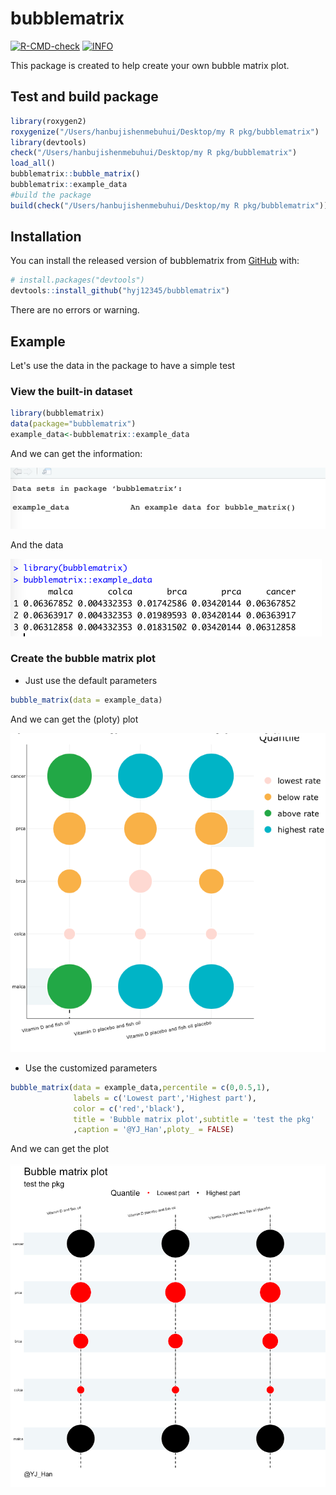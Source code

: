 # bubblematrix


<!-- badges: start -->

[![R-CMD-check](https://github.com/kaneplusplus/bis620/workflows/R-CMD-check/badge.svg)](https://github.com/hyj12345/bubblematrix/actions)
[![INFO](https://img.shields.io/badge/YJ-Homepage-orange)](https://github.com/hyj12345/bubblematrix)

<!-- badges: end -->


This package is created to help create your own bubble matrix plot.

## Test and build package

``` r
library(roxygen2)
roxygenize("/Users/hanbujishenmebuhui/Desktop/my R pkg/bubblematrix")
library(devtools)
check("/Users/hanbujishenmebuhui/Desktop/my R pkg/bubblematrix")
load_all()
bubblematrix::bubble_matrix()
bubblematrix::example_data
#build the package
build(check("/Users/hanbujishenmebuhui/Desktop/my R pkg/bubblematrix"))
```

## Installation

You can install the released version of bubblematrix from [GitHub](https://github.com/) with:

``` r
# install.packages("devtools")
devtools::install_github("hyj12345/bubblematrix")
```

There are no errors or warning.

## Example

Let's use the data in the package to have a simple test

### View the built-in dataset

```r
library(bubblematrix)
data(package="bubblematrix")
example_data<-bubblematrix::example_data
```



And we can get the information:

![image-0](https://github.com/hyj12345/bubblematrix/blob/main/png/data_info.png)


And the data

![image-0](https://github.com/hyj12345/bubblematrix/blob/main/png/data.png)



  

### Create the bubble matrix plot

* Just use the default parameters

```r
bubble_matrix(data = example_data)
```

And we can get the (ploty) plot


![image-1](https://github.com/hyj12345/bubblematrix/blob/main/png/default.png)


* Use the customized parameters

```r
bubble_matrix(data = example_data,percentile = c(0,0.5,1),
              labels = c('Lowest part','Highest part'),
              color = c('red','black'),
              title = 'Bubble matrix plot',subtitle = 'test the pkg'
              ,caption = '@YJ_Han',ploty_ = FALSE)
```

And we can get the plot


![image-2](https://github.com/hyj12345/bubblematrix/blob/main/png/setting.png)


